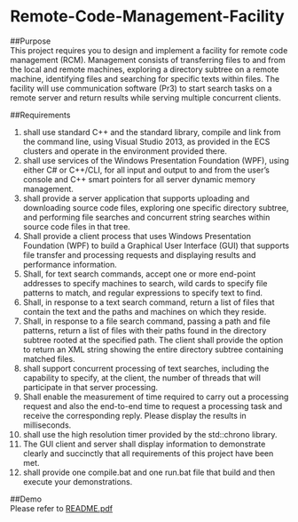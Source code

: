 # Remote-Code-Management-Facility
##Purpose  
This project requires you to design and implement a facility for remote code management (RCM). Management consists of transferring files to and from the local and remote machines, exploring a directory subtree on a remote machine, identifying files and searching for specific texts within files. The facility will use communication software (Pr3) to start search tasks on a remote server and return results while serving multiple concurrent clients.

##Requirements  
1. shall use standard C++ and the standard library, compile and link from the command line, using Visual Studio 2013, as provided in the ECS clusters and operate in the environment provided there.  
2. shall use services of the Windows Presentation Foundation (WPF), using either C# or C++/CLI, for all input and output to and from the user’s console and C++ smart pointers for all server dynamic memory management.  
3. shall provide a server application that supports uploading and downloading source code files, exploring one specific directory subtree, and performing file searches and concurrent string searches within source code files in that tree.  
4. Shall provide a client process that uses Windows Presentation Foundation (WPF) to build a Graphical User Interface (GUI) that supports file transfer and processing requests and displaying results and performance information.  
5. Shall, for text search commands, accept one or more end-point addresses to specify machines to search, wild cards to specify file patterns to match, and regular expressions to specify text to find.  
6. Shall, in response to a text search command, return a list of files that contain the text and the paths and machines on which they reside.  
7. Shall, in response to a file search command, passing a path and file patterns, return a list of files with their paths found in the directory subtree rooted at the specified path. The client shall provide the option to return an XML string showing the entire directory subtree containing matched files.  
8. shall support concurrent processing of text searches, including the capability to specify, at the client, the number of threads that will participate in that server processing.  
9. Shall enable the measurement of time required to carry out a processing request and also the end-to-end time to request a processing task and receive the corresponding reply. Please display the results in milliseconds.  
10. shall use the high resolution timer provided by the std::chrono library.  
11. The GUI client and server shall display information to demonstrate clearly and succinctly that all requirements of this project have been met.  
12. shall provide one compile.bat and one run.bat file that build and then execute your demonstrations.  

##Demo  
Please refer to [README.pdf](README.pdf)

